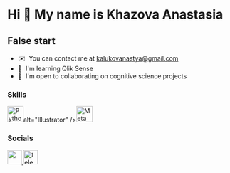 Hi 👋 My name is Khazova Anastasia
==================================

False start 
------------



* ✉️  You can contact me at [kalukovanastya@gmail.com](mailto:kalukovanastya@gmail.com)
* 🧠  I'm learning Qlik Sense
* 🤝  I'm open to collaborating on cognitive science projects

### Skills


<p align="left">
<a href="https://www.python.org/" target="_blank" rel="noreferrer"><img src="https://raw.githubusercontent.com/danielcranney/readme-generator/main/public/icons/skills/python-colored.svg" width="36" height="36" alt="Python" /></a><a alt="Photoshop" />alt="Illustrator" /></a><a href="https://metamask.io/" target="_blank" rel="noreferrer"><img src="https://raw.githubusercontent.com/danielcranney/readme-generator/main/public/icons/skills/metamask-colored.svg" width="36" height="36" alt="MetaMask" /></a>
</p>


### Socials

<p align="left"> <a href="https://www.linkedin.com/in/anastasia-khazova-406656253/" target="_blank" rel="noreferrer"> <picture> <source media="(prefers-color-scheme: dark)" srcset="https://raw.githubusercontent.com/danielcranney/readme-generator/main/public/icons/socials/linkedin-dark.svg" /> <source media="(prefers-color-scheme: light)" srcset="https://raw.githubusercontent.com/danielcranney/readme-generator/main/public/icons/socials/linkedin.svg" /> <img src="https://raw.githubusercontent.com/danielcranney/readme-generator/main/public/icons/socials/linkedin.svg" width="32" height="32" /> </picture> </a> <a href="https://t.me/zombieest" target="_blank"> <img src="https://cdn-icons-png.flaticon.com/512/2111/2111646.png" width="32" height="32" alt="telegram group" /> </a></p>
